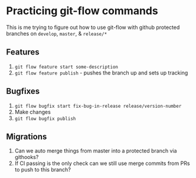# Practicing git-flow commands

This is me trying to figure out how to use git-flow with github protected branches on `develop`, `master`, & `release/*`

## Features

1. `git flow feature start some-description`
1. `git flow feature publish` - pushes the branch up and sets up tracking

## Bugfixes

1. `git flow bugfix start fix-bug-in-release release/version-number`
1. Make changes
1. `git flow bugfix publish`

## Migrations

1. Can we auto merge things from master into a protected branch via githooks?
1. If CI passing is the only check can we still use merge commits from PRs to push to this branch?
